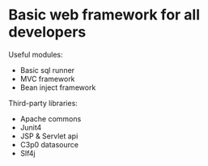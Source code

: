 # Basic web framework for all developers

Useful modules:
- Basic sql runner
- MVC framework
- Bean inject framework

Third-party libraries:
- Apache commons
- Junit4
- JSP & Servlet api
- C3p0 datasource
- Slf4j
